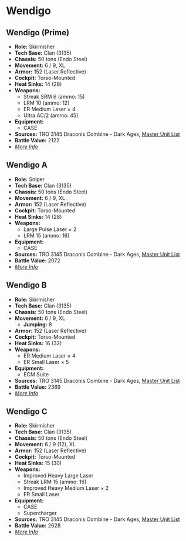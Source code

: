 # Wendigo
## Wendigo (Prime)
- **Role:** Skirmisher
- **Tech Base:** Clan (3135)
- **Chassis:** 50 tons (Endo Steel)
- **Movement:** 6 / 9, XL
- **Armor:** 152 (Laser Reflective)
- **Cockpit:** Torso-Mounted
- **Heat Sinks:** 14 (28)
- **Weapons:**
  - Streak SRM 6 (ammo: 15)
  - LRM 10 (ammo: 12)
  - ER Medium Laser × 4
  - Ultra AC/2 (ammo: 45)
- **Equipment:**
  - CASE
- **Sources:** TRO 3145 Draconis Combine - Dark Ages, [Master Unit List](http://masterunitlist.info/Unit/Details/6402/wendigo-prime)
- **Battle Value:** 2122
- [*More Info*](wendigo/wendigo_prime.md)

## Wendigo A
- **Role:** Sniper
- **Tech Base:** Clan (3135)
- **Chassis:** 50 tons (Endo Steel)
- **Movement:** 6 / 9, XL
- **Armor:** 152 (Laser Reflective)
- **Cockpit:** Torso-Mounted
- **Heat Sinks:** 14 (28)
- **Weapons:**
  - Large Pulse Laser × 2
  - LRM 15 (ammo: 16)
- **Equipment:**
  - CASE
- **Sources:** TRO 3145 Draconis Combine - Dark Ages, [Master Unit List](http://masterunitlist.info/Unit/Details/6404/wendigo-a)
- **Battle Value:** 2072
- [*More Info*](wendigo/wendigo_a.md)

## Wendigo B
- **Role:** Skirmisher
- **Tech Base:** Clan (3135)
- **Chassis:** 50 tons (Endo Steel)
- **Movement:** 6 / 9, XL
  - **Jumping:** 8
- **Armor:** 152 (Laser Reflective)
- **Cockpit:** Torso-Mounted
- **Heat Sinks:** 16 (32)
- **Weapons:**
  - ER Medium Laser × 4
  - ER Small Laser × 5
- **Equipment:**
  - ECM Suite
- **Sources:** TRO 3145 Draconis Combine - Dark Ages, [Master Unit List](http://masterunitlist.info/Unit/Details/6405/wendigo-b)
- **Battle Value:** 2369
- [*More Info*](wendigo/wendigo_b.md)

## Wendigo C
- **Role:** Skirmisher
- **Tech Base:** Clan (3135)
- **Chassis:** 50 tons (Endo Steel)
- **Movement:** 6 / 9 (12), XL
- **Armor:** 152 (Laser Reflective)
- **Cockpit:** Torso-Mounted
- **Heat Sinks:** 15 (30)
- **Weapons:**
  - Improved Heavy Large Laser
  - Streak LRM 15 (ammo: 16)
  - Improved Heavy Medium Laser × 2
  - ER Small Laser
- **Equipment:**
  - CASE
  - Supercharger
- **Sources:** TRO 3145 Draconis Combine - Dark Ages, [Master Unit List](http://masterunitlist.info/Unit/Details/6406/wendigo-c)
- **Battle Value:** 2628
- [*More Info*](wendigo/wendigo_c.md)

